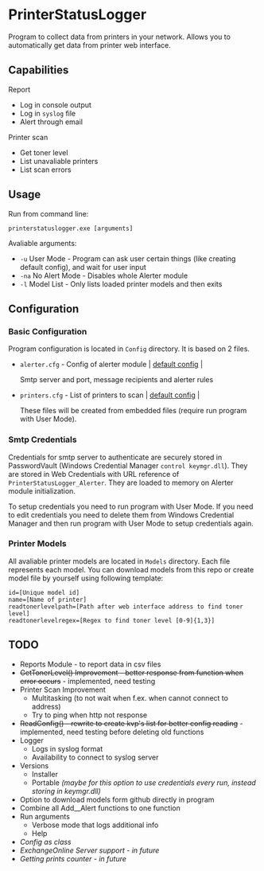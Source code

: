 # PrinterStatusLogger
Program to collect data from printers in your network.
Allows you to automatically get data from printer web interface.

## Capabilities
Report
- Log in console output
- Log in `syslog` file
- Alert through email

Printer scan
- Get toner level
- List unavaliable printers
- List scan errors

## Usage
Run from command line:

`printerstatuslogger.exe [arguments]`

Avaliable arguments:
- `-u` User Mode - Program can ask user certain things (like creating default config), and wait for user input
- `-na` No Alert Mode - Disables whole Alerter module
- `-l` Model List - Only lists loaded printer models and then exits

## Configuration

### Basic Configuration
Program configuration is located in `Config` directory.
It is based on 2 files.
- `alerter.cfg` - Config of alerter module | [default config](PrinterStatusLogger/Config/DefaultConfig/alerter.cfg.def) |

  Smtp server and port, message recipients and alerter rules 
- `printers.cfg` - List of printers to scan | [default config](PrinterStatusLogger/Config/DefaultConfig/printers.cfg.def) |

  These files will be created from embedded files (require run program with User Mode).

### Smtp Credentials
Credentials for smtp server to authenticate are securely stored in PasswordVault (Windows Credential Manager `control keymgr.dll`).
They are stored in Web Credentials with URL reference of `PrinterStatusLogger_Alerter`.
They are loaded to memory on Alerter module initialization.

To setup credentials you need to run program with User Mode.
If you need to edit credentials you need to delete them from Windows Credential Manager and then run program with User Mode to setup credentials again.

### Printer Models
All avaliable printer models are located in `Models` directory.
Each file represents each model.
You can download models from this repo or create model file by yourself using following template:
```
id=[Unique model id]
name=[Name of printer]
readtonerlevelpath=[Path after web interface address to find toner level]
readtonerlevelregex=[Regex to find toner level [0-9]{1,3}]
```

## TODO
- Reports Module - to report data in csv files
- ~~GetTonerLevel() Improvement - better response from function when error occurs~~ - implemented, need testing
- Printer Scan Improvement
  - Multitasking (to not wait when f.ex. when cannot connect to address)
  - Try to ping when http not response
- ~~ReadConfig() - rewrite to create kvp's list for better config reading~~ - implemented, need testing before deleting old functions
- Logger
  - Logs in syslog format
  - Availability to connect to syslog server
- Versions
  - Installer
  - Portable *(maybe for this option to use credentials every run, instead storing in keymgr.dll)*
- Option to download models form github directly in program
- Combine all Add__Alert functions to one function
- Run arguments
  - Verbose mode that logs additional info
  - Help
- *Config as class*
- *ExchangeOnline Server support - in future*
- *Getting prints counter - in future*
